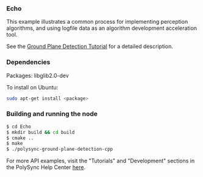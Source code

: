 ### Echo

This example illustrates a common process for implementing perception algorithms, and using logfile data as an algorithm development acceleration tool.

See the [Ground Plane Detection Tutorial](https://help.polysync.io/articles/tutorials-and-examples/tutorials/ground-plane-detection-tutorial/) for a detailed description.

### Dependencies

Packages: libglib2.0-dev

To install on Ubuntu:

```bash
sudo apt-get install <package>
```

### Building and running the node

```bash
$ cd Echo 
$ mkdir build && cd build
$ cmake ..
$ make
$ ./polysync-ground-plane-detection-cpp
```

For more API examples, visit the "Tutorials" and "Development" sections in the PolySync Help Center [here](https://help.polysync.io/articles/).
